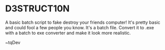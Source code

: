 # D3STRUCT10N
A basic batch script to fake destroy your friends computer! It's pretty basic and could fool a few people you know. It's a batch file. Convert it to .exe with a batch to exe converter and make it look more realistic.

~tqDev
